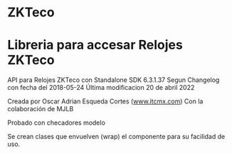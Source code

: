 # ZKTeco

# Libreria para accesar Relojes ZKTeco

API para Relojes ZKTeco con Standalone SDK 6.3.1.37
Segun Changelog con fecha del 2018-05-24
Última modificacion 20 de abril 2022

Creada por Oscar Adrian Esqueda Cortes (www.itcmx.com)
Con la colaboración de MJLB

Probado con checadores modelo

Se crean clases que envuelven (wrap) el componente para su facilidad de uso.


